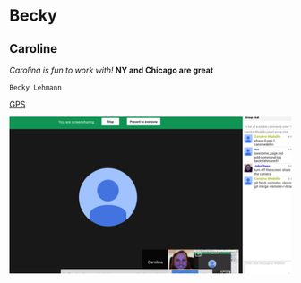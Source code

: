 # Becky
## Caroline

*Carolina is fun to work with!*
**NY and Chicago are great**
```
Becky Lehmann
```
[GPS](http://www.google.com)

![Screenshot](./screenshot.png)